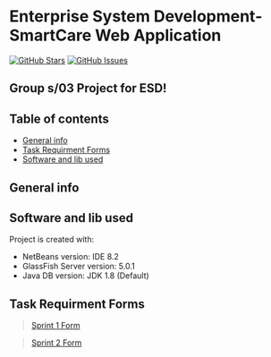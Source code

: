 # Enterprise System Development-SmartCare Web Application

[![GitHub Stars](https://img.shields.io/github/stars/IgorAntun/node-chat.svg)](https://github.com/IgorAntun/node-chat/stargazers) [![GitHub Issues](https://img.shields.io/github/issues/IgorAntun/node-chat.svg)](https://github.com/IgorAntun/node-chat/issues)

## Group s/03 Project for ESD!


## Table of contents
* [General info](#general-info)
* [Task Requirment Forms](#Task-Requirment-Forms)
* [Software and lib used](#software-and-lib-used)

## General info


## Software and lib used
Project is created with:
* NetBeans version:  IDE 8.2
* GlassFish Server version: 5.0.1
* Java DB version: JDK 1.8 (Default)

## Task Requirment Forms
>[Sprint 1 Form](https://github.com/FinHorsley/ESD/blob/master/Sprint%201/Task%20Delivery%20Form%20Sprint%201.docx)

>[Sprint 2 Form](https://github.com/FinHorsley/ESD/blob/master/Sprint%202/Task%20Delivery%20Form%20Sprint%202.docx)
